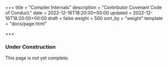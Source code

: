 +++
title = "Compiler Internals"
description = "Contributor Covenant Code of Conduct."
date = 2022-12-16T18:20:00+00:00
updated = 2022-12-16T18:20:00+00:00
draft = false
weight = 500
sort_by = "weight"
template = "docs/page.html"

+++

<div class="wrap container" role="document">
  <div class="content">
    <section class="section container-fluid mt-n3 pb-3">
      <div class="row justify-content-center">
        <div class="row justify-content-center">
					<div class="col-md col-lg col-xxl">
						<article>
							<h1 class="text-center">Under Construction</h1>
							<p class="text-center">This page is not yet complete.</p>
						</article>
					</div>
				</div>
      </div>
    </section>
  </div>
</div>

